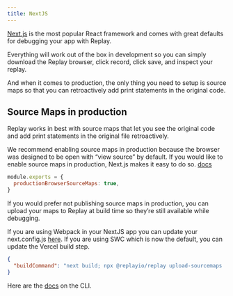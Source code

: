 ```yaml
---
title: NextJS
---
```


[Next.js](https://nextjs.org/) is the most popular React framework and comes with great defaults for debugging your app with Replay.

Everything will work out of the box in development so you can simply download the Replay browser, click record, click save, and inspect your replay.

And when it comes to production, the only thing you need to setup is source maps so that you can retroactively add print statements in the original code.

## Source Maps in production

Replay works in best with source maps that let you see the original code and add print statements in the original file retroactively.

We recommend enabling source maps in production because the browser was designed to be open with “view source” by default. If you would like to enable source maps in production, Next.js makes it easy to do so. [docs](https://nextjs.org/docs/app/api-reference/next-config-js/productionBrowserSourceMaps)

```javascript
module.exports = {
  productionBrowserSourceMaps: true,
}
```

If you would prefer not publishing source maps in production, you can upload your maps to Replay at build time so they’re still available while debugging.

If you are using Webpack in your NextJS app you can update your next.config.js [here](/reference/replay-cli/source-maps). If you are using SWC which is now the default, you can update the Vercel build step.

```json {% fileName="vercel.json" %}
{
  "buildCommand": "next build; npx @replayio/replay upload-sourcemaps ./next"
}
```

Here are the [docs](/reference/replay-cli/source-maps) on the CLI.
